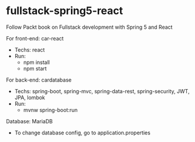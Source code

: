 # fullstack-spring5-react
Follow Packt book on Fullstack development with Spring 5 and React

For front-end: car-react
- Techs: react
- Run:
    - npm install
    - npm start

For back-end: cardatabase
- Techs: spring-boot, spring-mvc, spring-data-rest, spring-security, JWT, JPA, lombok
- Run:
    - mvnw spring-boot:run

Database: MariaDB
- To change database config, go to application.properties